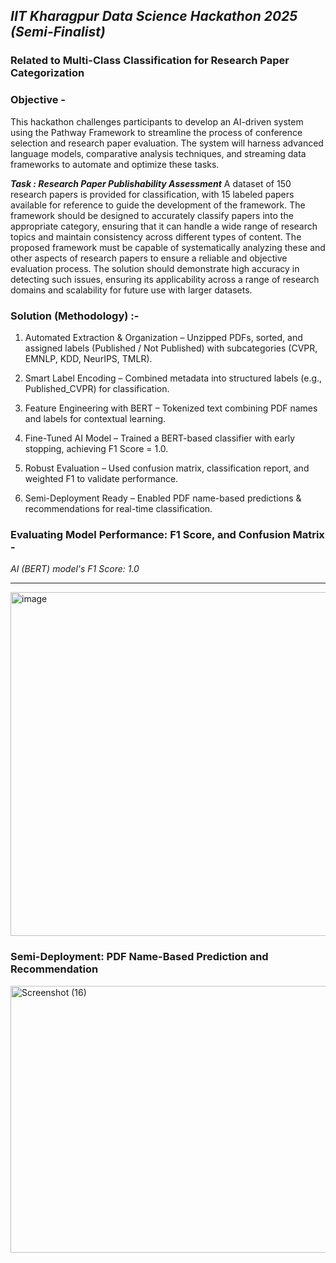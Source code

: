 ## ***IIT Kharagpur Data Science Hackathon 2025 (Semi-Finalist)***

### **Related to Multi-Class Classification for Research Paper Categorization**

### **Objective -** 
This hackathon challenges participants to develop an AI-driven system using the Pathway Framework to streamline the process of conference selection and research paper evaluation. The system will harness advanced language models, comparative analysis techniques, and streaming data frameworks to automate and optimize these tasks.

***Task : Research Paper Publishability Assessment*** 
A dataset of 150 research papers is provided for classification, with 15 labeled papers available for reference to guide the development of the framework. The framework should be designed to accurately classify papers into the appropriate category, ensuring that it can handle a wide range of research topics and maintain consistency across different types of content. The proposed framework must be capable of systematically analyzing these and other aspects of research papers to ensure a reliable and objective evaluation process. The solution should demonstrate high accuracy in detecting such issues, ensuring its applicability across a range of research domains and scalability for future use with larger datasets.

### **Solution (Methodology) :-**

1) Automated Extraction & Organization – Unzipped PDFs, sorted, and assigned labels (Published / Not Published) with subcategories (CVPR, EMNLP, KDD, NeurIPS, TMLR).

2) Smart Label Encoding – Combined metadata into structured labels (e.g., Published_CVPR) for classification.

3) Feature Engineering with BERT – Tokenized text combining PDF names and labels for contextual learning.

4) Fine-Tuned AI Model – Trained a BERT-based classifier with early stopping, achieving F1 Score = 1.0.

5) Robust Evaluation – Used confusion matrix, classification report, and weighted F1 to validate performance.

6) Semi-Deployment Ready – Enabled PDF name-based predictions & recommendations for real-time classification.


### **Evaluating Model Performance: F1 Score, and Confusion Matrix -**

*AI (BERT) model's F1 Score: 1.0*

------------------------------------------------------------------------------------------------------

<img width="600" height="550" alt="image" src="https://github.com/user-attachments/assets/b5e9b7b9-73c5-4f0c-846d-7cdc987fdc14" />

### **Semi-Deployment: PDF Name-Based Prediction and Recommendation**

<img width="600" height="427" alt="Screenshot (16)" src="https://github.com/user-attachments/assets/91721b2d-650b-4eac-baca-571c397f3a58" />



